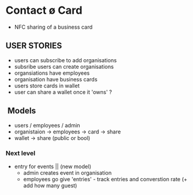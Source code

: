 # Contact ø Card

- NFC sharing of a business card

## USER STORIES

- users can subscribe to add organisations
- subsribe users can create organisations
- organsiations have employees
- organisation have business cards
- users store cards in wallet
- user can share a wallet once it 'owns' ?

##  Models

- users / employees / admin
- organistaion -> employees -> card -> share
- wallet -> share (public or bool)

### Next level

- entry for events || (new model)
  - admin creates event in organisation
  - employees go give 'entries'
        - track entries and converstion rate (+ add how many guest)
